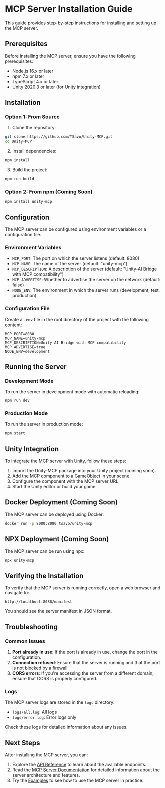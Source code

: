 # MCP Server Installation Guide

This guide provides step-by-step instructions for installing and setting up the MCP server.

## Prerequisites

Before installing the MCP server, ensure you have the following prerequisites:

- Node.js 16.x or later
- npm 7.x or later
- TypeScript 4.x or later
- Unity 2020.3 or later (for Unity integration)

## Installation

### Option 1: From Source

1. Clone the repository:

```bash
git clone https://github.com/TSavo/Unity-MCP.git
cd Unity-MCP
```

2. Install dependencies:

```bash
npm install
```

3. Build the project:

```bash
npm run build
```

### Option 2: From npm (Coming Soon)

```bash
npm install unity-mcp
```

## Configuration

The MCP server can be configured using environment variables or a configuration file.

### Environment Variables

- `MCP_PORT`: The port on which the server listens (default: 8080)
- `MCP_NAME`: The name of the server (default: "unity-mcp")
- `MCP_DESCRIPTION`: A description of the server (default: "Unity-AI Bridge with MCP compatibility")
- `MCP_ADVERTISE`: Whether to advertise the server on the network (default: false)
- `NODE_ENV`: The environment in which the server runs (development, test, production)

### Configuration File

Create a `.env` file in the root directory of the project with the following content:

```
MCP_PORT=8080
MCP_NAME=unity-mcp
MCP_DESCRIPTION=Unity-AI Bridge with MCP compatibility
MCP_ADVERTISE=true
NODE_ENV=development
```

## Running the Server

### Development Mode

To run the server in development mode with automatic reloading:

```bash
npm run dev
```

### Production Mode

To run the server in production mode:

```bash
npm start
```

## Unity Integration

To integrate the MCP server with Unity, follow these steps:

1. Import the Unity-MCP package into your Unity project (coming soon).
2. Add the MCP component to a GameObject in your scene.
3. Configure the component with the MCP server URL.
4. Start the Unity editor or build your game.

## Docker Deployment (Coming Soon)

The MCP server can be deployed using Docker:

```bash
docker run -p 8080:8080 tsavo/unity-mcp
```

## NPX Deployment (Coming Soon)

The MCP server can be run using npx:

```bash
npx unity-mcp
```

## Verifying the Installation

To verify that the MCP server is running correctly, open a web browser and navigate to:

```
http://localhost:8080/manifest
```

You should see the server manifest in JSON format.

## Troubleshooting

### Common Issues

1. **Port already in use**: If the port is already in use, change the port in the configuration.
2. **Connection refused**: Ensure that the server is running and that the port is not blocked by a firewall.
3. **CORS errors**: If you're accessing the server from a different domain, ensure that CORS is properly configured.

### Logs

The MCP server logs are stored in the `logs` directory:

- `logs/all.log`: All logs
- `logs/error.log`: Error logs only

Check these logs for detailed information about any issues.

## Next Steps

After installing the MCP server, you can:

1. Explore the [API Reference](api-reference.md) to learn about the available endpoints.
2. Read the [MCP Server Documentation](mcp-server.md) for detailed information about the server architecture and features.
3. Try the [Examples](../examples) to see how to use the MCP server in practice.
